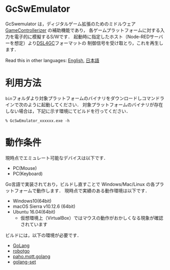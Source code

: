 # GcSwEmulator
GcSwemulator は，ディジタルゲーム拡張のためのミドルウェア [GameControllerizer](https://github.com/nobu-e753/GameControllerizer) の補助機能であり，
各ゲームプラットフォームに対する入力を電子的に模擬するS/Wです．
起動時に指定したホスト（Node-REDサーバーを想定）より[DSL4GC](https://github.com/nobu-e753/GameControllerizer/blob/master/dsl4gc/README.md)フォーマットの
制御信号を受け取とり，これを再生します．

Read this in other languages: [English](./README.en.md), [日本語](./README.md)

# 利用方法

`bin`フォルダより対象プラットフォームのバイナリをダウンロードしコマンドラインで次のように起動してください．
対象プラットフォームのバイナリが存在しない場合は，下記に示す環境にてビルドを行ってください．

```
% GcSwEmulator_xxxxxx.exe -h
```

# 動作条件
現時点でエミュレート可能なデバイスは以下です．
- PC(Mouse)
- PC(Keyboard)

Go言語で実装されており，ビルドし直すことで Windows/Mac/Linux の各プラットフォームで動作します．
現時点で実績のある動作環境は以下です．
- Windows10(64bit)
- macOS Sierra v10.12.6 (64bit)
- Ubuntu 16.04(64bit)
    - 仮想環境上（VirtualBox）ではマウスの動作がおかしくなる現象が確認されています

ビルドには，以下の環境が必要です．
- [GoLang](https://golang.org/)
- [robotgo](https://github.com/go-vgo/robotgo)
- [paho.mqtt.golang](https://github.com/eclipse/paho.mqtt.golang)
- [golang-set](https://github.com/deckarep/golang-set)
